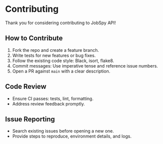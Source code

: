 # Contributing

Thank you for considering contributing to JobSpy API!

## How to Contribute
1. Fork the repo and create a feature branch.
2. Write tests for new features or bug fixes.
3. Follow the existing code style: Black, isort, flake8.
4. Commit messages: Use imperative tense and reference issue numbers.
5. Open a PR against `main` with a clear description.

## Code Review
- Ensure CI passes: tests, lint, formatting.
- Address review feedback promptly.

## Issue Reporting
- Search existing issues before opening a new one.
- Provide steps to reproduce, environment details, and logs.
